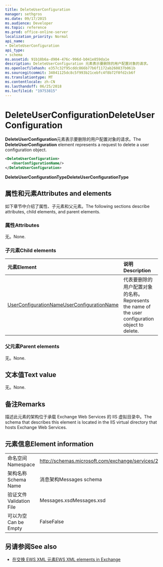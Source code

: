 ```yaml
---
title: DeleteUserConfiguration
manager: sethgros
ms.date: 09/17/2015
ms.audience: Developer
ms.topic: reference
ms.prod: office-online-server
localization_priority: Normal
api_name:
- DeleteUserConfiguration
api_type:
- schema
ms.assetid: 91b18b6a-d904-476c-996d-b041e859da1e
description: DeleteUserConfiguration 元素表示要删除的用户配置对象的请求。
ms.openlocfilehash: e357c32f95cddc866b77b6f1172ab260837b061b
ms.sourcegitcommit: 34041125dc8c5f993b21cebfc4f8b72f0fd2cb6f
ms.translationtype: MT
ms.contentlocale: zh-CN
ms.lasthandoff: 06/25/2018
ms.locfileid: "19753815"
---
```

# <a name="deleteuserconfiguration"></a><span data-ttu-id="8aba8-103">DeleteUserConfiguration</span><span class="sxs-lookup"><span data-stu-id="8aba8-103">DeleteUserConfiguration</span></span>

<span data-ttu-id="8aba8-104">**DeleteUserConfiguration**元素表示要删除的用户配置对象的请求。</span><span class="sxs-lookup"><span data-stu-id="8aba8-104">The **DeleteUserConfiguration** element represents a request to delete a user configuration object.</span></span> 
  
```xml
<DeleteUserConfiguration>
   <UserConfigurationName/>
</DeleteUserConfiguration>
```

 <span data-ttu-id="8aba8-105">**DeleteUserConfigurationType**</span><span class="sxs-lookup"><span data-stu-id="8aba8-105">**DeleteUserConfigurationType**</span></span>
## <a name="attributes-and-elements"></a><span data-ttu-id="8aba8-106">属性和元素</span><span class="sxs-lookup"><span data-stu-id="8aba8-106">Attributes and elements</span></span>

<span data-ttu-id="8aba8-107">如下章节中介绍了属性、子元素和父元素。</span><span class="sxs-lookup"><span data-stu-id="8aba8-107">The following sections describe attributes, child elements, and parent elements.</span></span>
  
### <a name="attributes"></a><span data-ttu-id="8aba8-108">属性</span><span class="sxs-lookup"><span data-stu-id="8aba8-108">Attributes</span></span>

<span data-ttu-id="8aba8-109">无。</span><span class="sxs-lookup"><span data-stu-id="8aba8-109">None.</span></span>
  
### <a name="child-elements"></a><span data-ttu-id="8aba8-110">子元素</span><span class="sxs-lookup"><span data-stu-id="8aba8-110">Child elements</span></span>

|<span data-ttu-id="8aba8-111">**元素**</span><span class="sxs-lookup"><span data-stu-id="8aba8-111">**Element**</span></span>|<span data-ttu-id="8aba8-112">**说明**</span><span class="sxs-lookup"><span data-stu-id="8aba8-112">**Description**</span></span>|
|:-----|:-----|
|[<span data-ttu-id="8aba8-113">UserConfigurationName</span><span class="sxs-lookup"><span data-stu-id="8aba8-113">UserConfigurationName</span></span>](userconfigurationname.md) <br/> |<span data-ttu-id="8aba8-114">代表要删除的用户配置对象的名称。</span><span class="sxs-lookup"><span data-stu-id="8aba8-114">Represents the name of the user configuration object to delete.</span></span>  <br/> |
   
### <a name="parent-elements"></a><span data-ttu-id="8aba8-115">父元素</span><span class="sxs-lookup"><span data-stu-id="8aba8-115">Parent elements</span></span>

<span data-ttu-id="8aba8-116">无。</span><span class="sxs-lookup"><span data-stu-id="8aba8-116">None.</span></span>
  
## <a name="text-value"></a><span data-ttu-id="8aba8-117">文本值</span><span class="sxs-lookup"><span data-stu-id="8aba8-117">Text value</span></span>

<span data-ttu-id="8aba8-118">无。</span><span class="sxs-lookup"><span data-stu-id="8aba8-118">None.</span></span>
  
## <a name="remarks"></a><span data-ttu-id="8aba8-119">备注</span><span class="sxs-lookup"><span data-stu-id="8aba8-119">Remarks</span></span>

<span data-ttu-id="8aba8-120">描述此元素的架构位于承载 Exchange Web Services 的 IIS 虚拟目录中。</span><span class="sxs-lookup"><span data-stu-id="8aba8-120">The schema that describes this element is located in the IIS virtual directory that hosts Exchange Web Services.</span></span>
  
## <a name="element-information"></a><span data-ttu-id="8aba8-121">元素信息</span><span class="sxs-lookup"><span data-stu-id="8aba8-121">Element information</span></span>

|||
|:-----|:-----|
|<span data-ttu-id="8aba8-122">命名空间</span><span class="sxs-lookup"><span data-stu-id="8aba8-122">Namespace</span></span>  <br/> |http://schemas.microsoft.com/exchange/services/2006/messages  <br/> |
|<span data-ttu-id="8aba8-123">架构名称</span><span class="sxs-lookup"><span data-stu-id="8aba8-123">Schema Name</span></span>  <br/> |<span data-ttu-id="8aba8-124">消息架构</span><span class="sxs-lookup"><span data-stu-id="8aba8-124">Messages schema</span></span>  <br/> |
|<span data-ttu-id="8aba8-125">验证文件</span><span class="sxs-lookup"><span data-stu-id="8aba8-125">Validation File</span></span>  <br/> |<span data-ttu-id="8aba8-126">Messages.xsd</span><span class="sxs-lookup"><span data-stu-id="8aba8-126">Messages.xsd</span></span>  <br/> |
|<span data-ttu-id="8aba8-127">可以为空</span><span class="sxs-lookup"><span data-stu-id="8aba8-127">Can be Empty</span></span>  <br/> |<span data-ttu-id="8aba8-128">False</span><span class="sxs-lookup"><span data-stu-id="8aba8-128">False</span></span>  <br/> |
   
## <a name="see-also"></a><span data-ttu-id="8aba8-129">另请参阅</span><span class="sxs-lookup"><span data-stu-id="8aba8-129">See also</span></span>

- [<span data-ttu-id="8aba8-130">在交换 EWS XML 元素</span><span class="sxs-lookup"><span data-stu-id="8aba8-130">EWS XML elements in Exchange</span></span>](ews-xml-elements-in-exchange.md)

